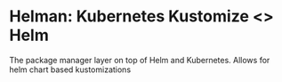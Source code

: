# Helman: Kubernetes Kustomize <> Helm

The package manager layer on top of Helm and Kubernetes. Allows for helm chart based kustomizations
